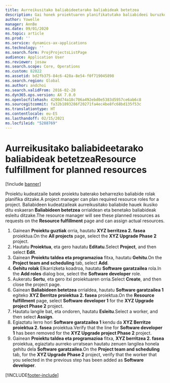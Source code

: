 ```yaml
---
title: Aurreikusitako baliabideetarako baliabideak betetzea
description: Gai honek proiektuaren planifikatutako baliabideei buruzko informazioa ematen du.
author: Yowelle
manager: AnnBe
ms.date: 09/01/2020
ms.topic: article
ms.prod: ''
ms.service: dynamics-ax-applications
ms.technology: ''
ms.search.form: ProjProjectsListPage
audience: Application User
ms.reviewer: josaw
ms.search.scope: Core, Operations
ms.custom: 82022
ms.assetid: bd2fb375-84c6-428a-8e54-f0f719045898
ms.search.region: Global
ms.author: andchoi
ms.search.validFrom: 2016-02-28
ms.dyn365.ops.version: AX 7.0.0
ms.openlocfilehash: 4200d74a18c706a492ebd0e5383d5957ce6ab6c8
ms.sourcegitcommit: fa32b1893286f20271fa4ec4be8fc68bd135f53c
ms.translationtype: HT
ms.contentlocale: eu-ES
ms.lasthandoff: 02/15/2021
ms.locfileid: "5288769"
---
```

# <a name="resource-fulfillment-for-planned-resources"></a><span data-ttu-id="e65a9-103">Aurreikusitako baliabideetarako baliabideak betetzea</span><span class="sxs-lookup"><span data-stu-id="e65a9-103">Resource fulfillment for planned resources</span></span>

[!include [banner](../includes/banner.md)]

<span data-ttu-id="e65a9-104">Proiektu kudeatzaile batek proiektu baterako beharrezko baliabide rolak planifika ditzake.</span><span class="sxs-lookup"><span data-stu-id="e65a9-104">A project manager can plan required resource roles for a project.</span></span> <span data-ttu-id="e65a9-105">Baliabideen kudeatzaileak aurreikusitako baliabide hauek ikusiko ditu eskaeran **Baliabideen betetzea** orrialdean eta benetako baliabideak esleitu ditzake.</span><span class="sxs-lookup"><span data-stu-id="e65a9-105">The resource manager will see these planned resources as requests on the **Resource fulfillment** page and can assign actual resources.</span></span>

1. <span data-ttu-id="e65a9-106">Gainean **Proiektu guztiak** orria, hautatu **XYZ berritzea 2. fasea** proiektua.</span><span class="sxs-lookup"><span data-stu-id="e65a9-106">On the **All projects** page, select the **XYZ Upgrade Phase 2** project.</span></span>
2. <span data-ttu-id="e65a9-107">Hautatu **Proiektua**, eta gero hautatu **Editatu**.</span><span class="sxs-lookup"><span data-stu-id="e65a9-107">Select **Project**, and then select **Edit**.</span></span>
3. <span data-ttu-id="e65a9-108">Gainean **Proiektu taldea eta programazioa** fitxa, hautatu **Gehitu**.</span><span class="sxs-lookup"><span data-stu-id="e65a9-108">On the **Project team and scheduling** tab, select **Add**.</span></span>
4. <span data-ttu-id="e65a9-109">**Gehitu rolak** Elkarrizketa koadroa, hautatu **Software garatzailea** rola.</span><span class="sxs-lookup"><span data-stu-id="e65a9-109">In the **Add roles** dialog box, select the **Software developer** role.</span></span>
5. <span data-ttu-id="e65a9-110">Aukeratu **Sortu**, eta gero itxi proiektuaren orria.</span><span class="sxs-lookup"><span data-stu-id="e65a9-110">Select **Create**, and then close the project page.</span></span>
6. <span data-ttu-id="e65a9-111">Gainean **Baliabideen betetzea** orrialdea, hautatu **Software garatzailea 1** egiteko **XYZ Berritze proiektua 2. fasea** proiektua.</span><span class="sxs-lookup"><span data-stu-id="e65a9-111">On the **Resource fulfillment** page, select **Software developer 1** for the **XYZ Upgrade project Phase 2** project.</span></span>
7. <span data-ttu-id="e65a9-112">Hautatu langile bat, eta ondoren, hautatu **Esleitu**.</span><span class="sxs-lookup"><span data-stu-id="e65a9-112">Select a worker, and then select **Assign**.</span></span>
8. <span data-ttu-id="e65a9-113">Egiaztatu lerro hori **Software garatzailea 1** kendu da **XYZ Berritze proiektua 2. fasea** proiektua.</span><span class="sxs-lookup"><span data-stu-id="e65a9-113">Verify that the line for **Software developer 1** has been removed for the **XYZ Upgrade project Phase 2** project.</span></span>
9. <span data-ttu-id="e65a9-114">Gainean **Proiektu taldea eta programazioa** fitxa, **XYZ berritzea 2. fasea** proiektua, egiaztatu aurreko urratsean hautatu zenuen langilea honela gehitu dela **Software garatzailea**.</span><span class="sxs-lookup"><span data-stu-id="e65a9-114">On the **Project team and scheduling** tab, for the **XYZ Upgrade Phase 2** project, verify that the worker that you selected in the previous step has been added as **Software developer**.</span></span>


[!INCLUDE[footer-include](../includes/footer-banner.md)]